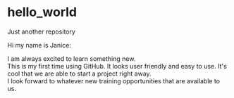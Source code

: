 # hello_world
Just another repository

Hi my name is Janice:

I am always excited to learn something new.  
This is my first time using GitHub.  It looks user friendly and easy to use.
It's cool that we are able to start a project right away.  
I look forward to whatever new training opportunities that are available to us.

